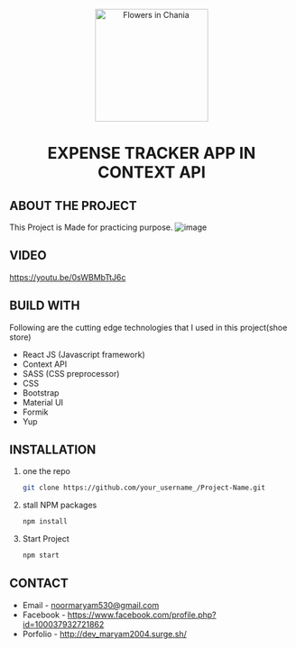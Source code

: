 
 
<!-- PROJECT LOGO -->
<br />
<div align="center">
  <img src=https://scontent.fisb7-1.fna.fbcdn.net/v/t1.15752-9/192546250_213161857300103_5442800729776006111_n.png?_nc_cat=100&ccb=1-3&_nc_sid=ae9488&_nc_ohc=3r9haEzeR9cAX9exAQx&_nc_ht=scontent.fisb7-1.fna&oh=1ff475f6a0fbd2b0c1538d2005c361d2&oe=60CA7102" alt="Flowers in Chania" width="200">

  <h1 align="center">EXPENSE TRACKER APP IN CONTEXT API</h1>
</div>


<!-- ABOUT THE PROJECT -->
## ABOUT THE PROJECT
This Project is Made for practicing purpose.
![image](https://user-images.githubusercontent.com/56764144/117897040-5646e200-b2db-11eb-948a-996ad0bc781c.PNG)

 
 
## VIDEO
https://youtu.be/0sWBMbTtJ6c


## BUILD WITH

Following are the cutting edge technologies that I used in this project(shoe store)
* React JS (Javascript framework)
* Context API
* SASS (CSS preprocessor)
* CSS
* Bootstrap
* Material UI
* Formik
* Yup



## INSTALLATION

1. one the repo
   ```sh
   git clone https://github.com/your_username_/Project-Name.git
   ```
2. stall NPM packages
   ```sh
   npm install
   ```
3. Start Project
    ```sh
    npm start
   ```



## CONTACT

* Email - noormaryam530@gmail.com
* Facebook - https://www.facebook.com/profile.php?id=100037932721862
* Porfolio - http://dev_maryam2004.surge.sh/
